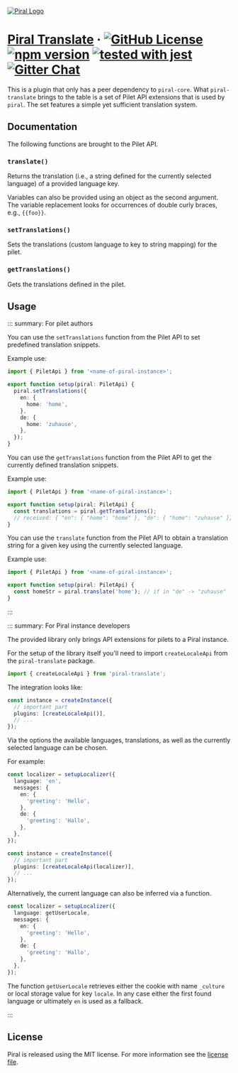 [![Piral Logo](https://github.com/smapiot/piral/raw/master/docs/assets/logo.png)](https://piral.io)

# [Piral Translate](https://piral.io) &middot; [![GitHub License](https://img.shields.io/badge/license-MIT-blue.svg)](https://github.com/smapiot/piral/blob/master/LICENSE) [![npm version](https://img.shields.io/npm/v/piral-translate.svg?style=flat)](https://www.npmjs.com/package/piral-translate) [![tested with jest](https://img.shields.io/badge/tested_with-jest-99424f.svg)](https://jestjs.io) [![Gitter Chat](https://badges.gitter.im/gitterHQ/gitter.png)](https://gitter.im/piral-io/community)

This is a plugin that only has a peer dependency to `piral-core`. What `piral-translate` brings to the table is a set of Pilet API extensions that is used by `piral`. The set features a simple yet sufficient translation system.

## Documentation

The following functions are brought to the Pilet API.

### `translate()`

Returns the translation (i.e., a string defined for the currently selected language) of a provided language key.

Variables can also be provided using an object as the second argument. The variable replacement looks for occurrences of double curly braces, e.g., `{{foo}}`.

### `setTranslations()`

Sets the translations (custom language to key to string mapping) for the pilet.

### `getTranslations()`

Gets the translations defined in the pilet.

## Usage

::: summary: For pilet authors

You can use the `setTranslations` function from the Pilet API to set predefined translation snippets.

Example use:

```ts
import { PiletApi } from '<name-of-piral-instance>';

export function setup(piral: PiletApi) {
  piral.setTranslations({
    en: {
      home: 'home',
    },
    de: {
      home: 'zuhause',
    },
  });
}
```

You can use the `getTranslations` function from the Pilet API to get the currently defined translation snippets.

Example use:

```ts
import { PiletApi } from '<name-of-piral-instance>';

export function setup(piral: PiletApi) {
  const translations = piral.getTranslations();
  // received: { "en": { "home": "home" }, "de": { "home": "zuhause" }}
}
```

You can use the `translate` function from the Pilet API to obtain a translation string for a given key using the currently selected language.

Example use:

```ts
import { PiletApi } from '<name-of-piral-instance>';

export function setup(piral: PiletApi) {
  const homeStr = piral.translate('home'); // if in "de" -> "zuhause"
}
```

:::

::: summary: For Piral instance developers

The provided library only brings API extensions for pilets to a Piral instance.

For the setup of the library itself you'll need to import `createLocaleApi` from the `piral-translate` package.

```ts
import { createLocaleApi } from 'piral-translate';
```

The integration looks like:

```ts
const instance = createInstance({
  // important part
  plugins: [createLocaleApi()],
  // ...
});
```

Via the options the available languages, translations, as well as the currently selected language can be chosen.

For example:

```ts
const localizer = setupLocalizer({
  language: 'en',
  messages: {
    en: {
      'greeting': 'Hello',
    },
    de: {
      'greeting': 'Hallo',
    },
  },
});

const instance = createInstance({
  // important part
  plugins: [createLocaleApi(localizer)],
  // ...
});
```

Alternatively, the current language can also be inferred via a function.

```ts
const localizer = setupLocalizer({
  language: getUserLocale,
  messages: {
    en: {
      'greeting': 'Hello',
    },
    de: {
      'greeting': 'Hallo',
    },
  },
});
```

The function `getUserLocale` retrieves either the cookie with name `_culture` or local storage value for key `locale`. In any case either the first found language or ultimately `en` is used as a fallback.

:::

## License

Piral is released using the MIT license. For more information see the [license file](./LICENSE).
